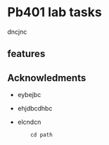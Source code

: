 # Pb401 lab tasks
dncjnc

## features

## Acknowledments


- eybejbc
- ehjdbcdhbc
- elcndcn

  ```shell
      cd path
  
